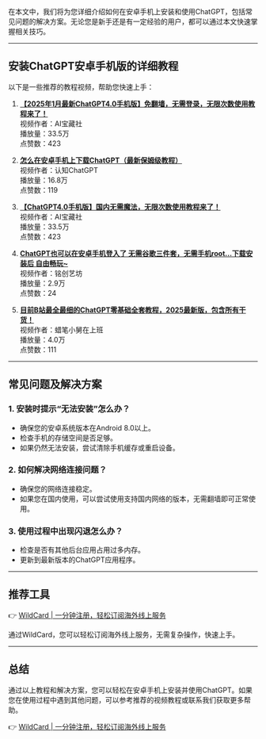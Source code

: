 在本文中，我们将为您详细介绍如何在安卓手机上安装和使用ChatGPT，包括常见问题的解决方案。无论您是新手还是有一定经验的用户，都可以通过本文快速掌握相关技巧。

---

## 安装ChatGPT安卓手机版的详细教程

以下是一些推荐的教程视频，帮助您快速上手：

1. **[【2025年1月最新ChatGPT4.0手机版】免翻墙，无需登录，无限次数使用教程来了！](https://bit.ly/bewildcard)**  
   视频作者：AI宝藏社  
   播放量：33.5万  
   点赞数：423  

2. **[怎么在安卓手机上下载ChatGPT（最新保姆级教程）](https://bit.ly/bewildcard)**  
   视频作者：认知ChatGPT  
   播放量：16.8万  
   点赞数：119  

3. **[【ChatGPT4.0手机版】国内无需魔法，无限次数使用教程来了！](https://bit.ly/bewildcard)**  
   视频作者：AI宝藏社  
   播放量：33.5万  
   点赞数：423  

4. **[ChatGPT也可以在安卓手机登入了 无需谷歌三件套，无需手机root...下载安装后 自由畅玩~](https://bit.ly/bewildcard)**  
   视频作者：铭创艺坊  
   播放量：2.9万  
   点赞数：24  

5. **[目前B站最全最细的ChatGPT零基础全套教程，2025最新版，包含所有干货！](https://bit.ly/bewildcard)**  
   视频作者：蜡笔小舅在上班  
   播放量：4.0万  
   点赞数：111  

---

## 常见问题及解决方案

### 1. **安装时提示“无法安装”怎么办？**
   - 确保您的安卓系统版本在Android 8.0以上。
   - 检查手机的存储空间是否足够。
   - 如果仍然无法安装，尝试清除手机缓存或重启设备。

### 2. **如何解决网络连接问题？**
   - 确保您的网络连接稳定。
   - 如果您在国内使用，可以尝试使用支持国内网络的版本，无需翻墙即可正常使用。

### 3. **使用过程中出现闪退怎么办？**
   - 检查是否有其他后台应用占用过多内存。
   - 更新到最新版本的ChatGPT应用程序。

---

## 推荐工具

👉 [WildCard | 一分钟注册，轻松订阅海外线上服务](https://bit.ly/bewildcard)

通过WildCard，您可以轻松订阅海外线上服务，无需复杂操作，快速上手。

---

## 总结

通过以上教程和解决方案，您可以轻松在安卓手机上安装并使用ChatGPT。如果您在使用过程中遇到其他问题，可以参考推荐的视频教程或联系我们获取更多帮助。

👉 [WildCard | 一分钟注册，轻松订阅海外线上服务](https://bit.ly/bewildcard)